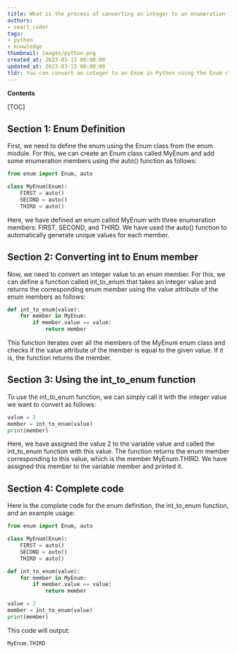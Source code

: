 ```yaml
---
title: What is the process of converting an integer to an enumeration in python?
authors:
- smart_coder
tags:
- python
- knowledge
thumbnail: images/python.png
created_at: 2023-03-13 00:00:00
updated_at: 2023-03-13 00:00:00
tldr: You can convert an integer to an Enum in Python using the Enum class method `Enum(int\_value)`.
---
```


**Contents**

[TOC]

Section 1: Enum Definition
-------------------------
First, we need to define the enum using the Enum class from the enum module. For this, we can create an Enum class called MyEnum and add some enumeration members using the auto() function as follows:

```python
from enum import Enum, auto

class MyEnum(Enum):
    FIRST = auto()
    SECOND = auto()
    THIRD = auto()
```

Here, we have defined an enum called MyEnum with three enumeration members: FIRST, SECOND, and THIRD. We have used the auto() function to automatically generate unique values for each member.


Section 2: Converting int to Enum member
---------------------------------------
Now, we need to convert an integer value to an enum member. For this, we can define a function called int_to_enum that takes an integer value and returns the corresponding enum member using the value attribute of the enum members as follows:

```python
def int_to_enum(value):
    for member in MyEnum:
        if member.value == value:
            return member
```

This function iterates over all the members of the MyEnum enum class and checks if the value attribute of the member is equal to the given value. If it is, the function returns the member.


Section 3: Using the int_to_enum function
----------------------------------------
To use the int_to_enum function, we can simply call it with the integer value we want to convert as follows:

```python
value = 2
member = int_to_enum(value)
print(member)
```

Here, we have assigned the value 2 to the variable value and called the int_to_enum function with this value. The function returns the enum member corresponding to this value, which is the member MyEnum.THIRD. We have assigned this member to the variable member and printed it.


Section 4: Complete code
------------------------
Here is the complete code for the enum definition, the int_to_enum function, and an example usage:

```python
from enum import Enum, auto

class MyEnum(Enum):
    FIRST = auto()
    SECOND = auto()
    THIRD = auto()

def int_to_enum(value):
    for member in MyEnum:
        if member.value == value:
            return member

value = 2
member = int_to_enum(value)
print(member)
```

This code will output:

```
MyEnum.THIRD
```
